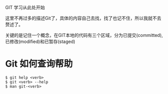GIT 学习从此处开始

这里不再过多的描述Git了，具体的内容自己去找，找了也记不住，所以我就不去赘述了。

关键的是记住一个概念，在GIT本地的代码有三个区域，分为已提交(committed),已修改(modified)和已暂存(staged)

# Git 如何查询帮助
	$ git help <verb>
	$ git <verb> --help 
	$ man git-<verb>
